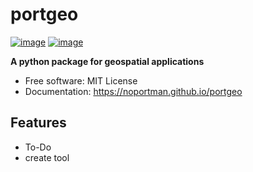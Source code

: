 # portgeo


[![image](https://img.shields.io/pypi/v/portgeo.svg)](https://pypi.python.org/pypi/portgeo)
[![image](https://img.shields.io/conda/vn/conda-forge/portgeo.svg)](https://anaconda.org/conda-forge/portgeo)


**A python package for geospatial applications**


-   Free software: MIT License
-   Documentation: https://noportman.github.io/portgeo


## Features

-    To-Do
-   create tool
